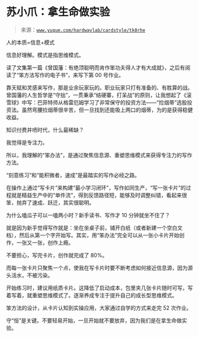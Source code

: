 # 苏小爪：拿生命做实验

> 来源：[`www.yuque.com/hardwaylab/cardstyle/tk0rhe`](https://www.yuque.com/hardwaylab/cardstyle/tk0rhe)



人的本质=信息+模式 

信息好理解。模式是指思维模式。 

读了文集第一篇《曾国藩：有绝顶聪明而肯作笨功夫得人才有大成就》，之后有阅读了“笨方法写作的电子书”，来写下第 00 号作业。 

靠天赋和灵感来写作，那是业余玩家玩的。职业玩家只打有准备的、有胜算的战。曾国藩的人生哲学是“守拙”，一贯秉承“结硬寨，打呆战”的原则，让我想起了《滚雪球》中写：巴菲特师从格雷厄姆学习了非常保守的投资方法——“捡烟蒂”选股投资法。虽然弯腰捡烟蒂很辛苦，但一旦找到还能吸上两口的烟蒂，为的是获得稳健收益。 

知识付费井喷时代，什么最稀缺？ 

我觉得是专注力。 

所以，我理解的“笨办法”，是通过聚焦信息源、重塑思维模式来获得专注力的写作方法。 

“刻意练习”和“能积微者，速成”是最踏实的写作必经之路。 

在操作上通过“写卡片”来构建“最小学习闭环”，写作如同生产，“写一张卡片”的过程就是精益生产中的“单件流”，得到反馈路径短，能够及时调整纠错，看起来很笨，抛弃了速成、跃迁，其实很聪明。 

为什么嗑瓜子可以一嗑两小时？新手读书、写作才 10 分钟就坐不住了？ 

就是因为新手觉得写作就是：坐在坐桌子前，铺开白纸（或者新建一个空白文档），然后从第一个字开始写。其实，用“笨办法”完全可以从一张小卡片开始创作，一张又一张，创作上瘾。 

不要担心，写完卡片，创作就完成了 80%。 

而每一张卡片只聚焦一个点，使我在写卡片时要不断考虑如何接近信息源，因为源头活水，不被污染。 

开始练习时，建议用纸质卡片。这降低了启动成本，包里夹几张卡片随时可写，写着写着，就重塑思维模式了。逐渐养成专注于提升自己的成长型思维模式。 

笨方法的设计，从卡片认知到实操应用，大家通过自学的方式来走完 52 次作业。 

守“恒”是关键。不要轻易开始，一旦开始就不要放弃，因为我们是在拿生命做实验。